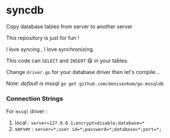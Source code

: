 # syncdb
Copy database tables from server to another server

This repository is just for fun !

I love syncing , I love synchronizing.

This code can `SELECT` and `INSERT` :smile: in your tables.

Change `driver.go` for your database driver then let's compile...

Note: *default is mssql* `go get github.com/denisenkom/go-mssqldb`

### Connection Strings

For `mssql` driver : 

1. local : `server=127.0.0.1;encrypt=disable;database=*`
2. server : `server=*;user id=*;password=*;database=*;port=*;`
